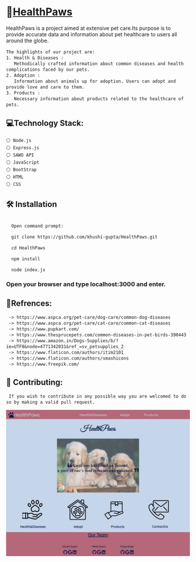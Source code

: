 ## <h1>🐾[HealthPaws](https://health-paws.herokuapp.com/)</h1>
   HealthPaws is a project aimed at extensive pet care.Its purpose is to provide accurate data and information about pet healthcare to users all around the globe.
    
    The highlights of our project are:
    1. Health & Diseases :
       Methodically crafted information about common diseases and health complications faced by our pets.
    2. Adoption :
       Information about animals up for adoption. Users can adopt and provide love and care to them.
    3. Products :
       Necessary information about products related to the healthcare of pets.
       
## <h2>:computer:Technology Stack:</h2>
    ⚪ Node.js 
    ⚪ Express.js 
    ⚪ SAWO API 
    ⚪ JavaScript 
    ⚪ BootStrap
    ⚪ HTML 
    ⚪ CSS 
  
## <h2>🛠️ Installation<h2>
   ```
     Open command prompt:
   ```
   ```
     git clone https://github.com/khushi-gupta/HealthPaws.git
   ```
   ```
     cd HealthPaws
   ```
   ```
     npm install
   ```
   ```
     node index.js
   ```
   <h3> Open your browser and type localhost:3000 and enter.</h3>
   
   
## :link:Refrences:
   
     -> https://www.aspca.org/pet-care/dog-care/common-dog-diseases
     -> https://www.aspca.org/pet-care/cat-care/common-cat-diseases
     -> https://www.pupkart.com/
     -> https://www.thesprucepets.com/common-diseases-in-pet-birds-390443
     -> https://www.amazon.in/Dogs-Supplies/b/?ie=UTF8&node=4771342031&ref_=sv_petsupplies_2
     -> https://www.flaticon.com/authors/itim2101
     -> https://www.flaticon.com/authors/smashicons
     -> https://www.freepik.com/
   
## 🤝 Contributing:
   
     If you wish to contribute in any possible way you are welcomed to do so by making a valid pull request.
 ![alt text](https://github.com/khushi-gupta/HealthPaws/blob/master/home.jpeg?raw=true)
   
   
  
  
  

  
       
       
       
